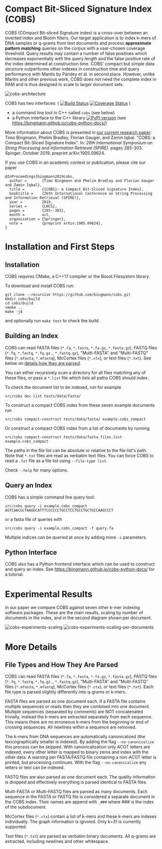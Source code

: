 # Compact Bit-Sliced Signature Index (COBS)

COBS (COmpact Bit-sliced Signature index) is a cross-over between an inverted index and Bloom filters. Our target application is to index k-mers of DNA samples or q-grams from text documents and process **approximate pattern matching** queries on the corpus with a user-chosen coverage threshold. Query results may contain a number of false positives which decreases exponentially with the query length and the false positive rate of the index determined at construction time.
COBS' compact but simple data structure outperforms other indexes in construction time and query performance with Mantis by Pandey et al. in second place.
However, unlike Mantis and other previous work, COBS does not need the complete index in RAM and is thus designed to scale to larger document sets.

![cobs-architecture](https://user-images.githubusercontent.com/2604907/58323540-91b52100-7e24-11e9-933d-98b9b24ae041.png)

COBS has two interfaces: (
[![Build Status](https://travis-ci.org/bingmann/cobs.svg?branch=master)](https://travis-ci.org/bingmann/cobs)
[![Coverage Status](https://coveralls.io/repos/github/bingmann/cobs/badge.svg?branch=master)](https://coveralls.io/github/bingmann/cobs?branch=master)
)

- a command line tool in C++ called `cobs` (see below)
- a Python interface to the C++ library [![PyPI version](https://badge.fury.io/py/cobs-index.svg)](https://badge.fury.io/py/cobs-index) (see https://bingmann.github.io/cobs-python-docs/)


More information about COBS is presented in [our current research paper](https://arxiv.org/abs/1905.09624):
Timo Bingmann, Phelim Bradley, Florian Gauger, and Zamin Iqbal.
"COBS: a Compact Bit-Sliced Signature Index".
In: *26th International Symposium on String Processing and Information Retrieval (SPIRE)*. pages 285-303. Spinger. October 2019.
preprint arXiv:1905.09624.

If you use COBS in an academic context or publication, please cite our paper
```
@InProceedings{bingmann2019cobs,
  author =       {Timo Bingmann and Phelim Bradley and Florian Gauger and Zamin Iqbal},
  title =        {{COBS}: a Compact Bit-Sliced Signature Index},
  booktitle =    {26th International Conference on String Processing and Information Retrieval (SPIRE)},
  year =         2019,
  series =       {LNCS},
  pages =        {285--303},
  month =        oct,
  organization = {Springer},
  note =         {preprint arXiv:1905.09624},
}
```

# Installation and First Steps

## Installation

COBS requires CMake, a C++17 compiler or the Boost.Filesystem library.

To download and install COBS run:
```
git clone --recursive https://github.com/bingmann/cobs.git
mkdir cobs/build
cd cobs/build
cmake ..
make -j4
```
and optionally run `make test` to check the build.

## Building an Index

COBS can read FASTA files (`*.fa`, `*.fasta`, `*.fa.gz`, `*.fasta.gz`), FASTQ files (`*.fq`, `*.fastq`, `*.fq.gz.`, `*.fastq.gz`), "Multi-FASTA" and "Multi-FASTQ" files (`*.mfasta`, `*.mfastq`), McCortex files (`*.ctx`), or text files (`*.txt`). 
See below on [details how they are parsed](#file-types-and-how-they-are-parsed).

You can either recursively scan a directory for all files matching any of these files, or pass a `*.list` file which lists all paths COBS should index.

To check the document list to be indexed, run for example
```
src/cobs doc-list tests/data/fasta/
```

To construct a compact COBS index from these seven example documents run
```
src/cobs compact-construct tests/data/fasta/ example.cobs_compact
```

Or construct a compact COBS index from a list of documents by running
```
src/cobs compact-construct tests/data/fasta_files.list example.cobs_compact
```
The paths in the file list can be absolute or relative to the file list's path.
Note that `*.txt` files are read as verbatim text files.
You can force COBS to read a `.txt` file as a file list using `--file-type list`.

Check `--help` for many options.

## Query an Index

COBS has a simple command line query tool:
```
src/cobs query -i example.cobs_compact AGTCAACGCTAAGGCATTTCCCCCCTGCCTCCTGCCTGCTGCCAAGCCCT
```
or a fasta file of queries with
```
src/cobs query -i example.cobs_compact -f query.fa
```
Multiple indices can be queried at once by adding more `-i` parameters.

## Python Interface

COBS also has a Python frontend interface which can be used to construct and query an index.
See https://bingmann.github.io/cobs-python-docs/ for a tutorial.

# Experimental Results

In our paper we compare COBS against seven other k-mer indexing software packages.
These are the main results, scaling by number of documents in the index, and in the second diagram shown per document.

![cobs-experiments-scaling](https://user-images.githubusercontent.com/2604907/58323544-94b01180-7e24-11e9-8c3a-be998eb790a4.png)
![cobs-experiments-scaling-per-documents](https://user-images.githubusercontent.com/2604907/58323546-9679d500-7e24-11e9-9fed-636889628050.png)

# More Details

## File Types and How They Are Parsed

COBS can read FASTA files (`*.fa`, `*.fasta`, `*.fa.gz`, `*.fasta.gz`), FASTQ files (`*.fq`, `*.fastq`, `*.fq.gz.`, `*.fastq.gz`), "Multi-FASTA" and "Multi-FASTQ" files (`*.mfasta`, `*.mfastq`), McCortex files (`*.ctx`), or text files (`*.txt`). 
Each file type is parsed slightly differently into q-grams or k-mers.

FASTA files are parsed as one document each.
If a FASTA file contains multiple sequences or reads then they are combined into one document.
Multiple sequences (separated by comments) are NOT concatenated trivially, instead the k-mers are extracted separately from each sequence.
This means there are no erroneous k-mers from the beginning or end of crossing sequences.
All newlines within a sequence are removed.

The k-mers from DNA sequences are automatically canonicalized (the lexicographically smaller is indexed).
By adding the flag `--no-canonicalize` this process can be skipped.
With canonicalization only ACGT letters are indexed, every other letter is mapped to binary zeros and index with the other data.
A warning per FASTA/FASTQ file containing a non-ACGT letter is printed, but processing continues.
With the flag `--no-canonicalize` any letters or text can be indexed.

FASTQ files are also parsed as one document each.
The quality information is dropped and effectively everything is parsed identical to FASTA files.

Multi-FASTA or Multi-FASTQ files are parsed as many documents.
Each sequence in the FASTA or FASTQ file is considered a separate document in the COBS index.
Their names are append with `_###` where ### is the index of the subdocument.

McCortex files (`*.ctx`) contain a list of k-mers and these k-mers are indexes individually.
The graph information is ignored.
Only k=31 is currently supported.

Text files (`*.txt`) are parsed as verbatim binary documents.
All q-grams are extracted, including newlines and other whitespace.


